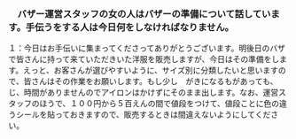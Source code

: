 ### 　バザー運営スタッフの女の人はバザーの準備について話しています。手伝うをする人は今日何をしなければなりません。

１：今日はお手伝いに集まってくださってありがとうございます。明後日のバザで皆さんに持って来ていただきいた洋服を販売しますが、今日はその準備をします。えっと、お客さんが選びやすいように、サイズ別に分類したいと思いますので、皆さんはその作業をお願いします。もし少し　がきになるもがあっても、じ、時間がありませんのでアイロンはかけずにそのまま出します。なお、運営スタッフのほうで、１００円から５百えんの間で値段をつけて、値段ことに色の違うシールを貼っておきますので、販売するときは間違えないようにしてください。


